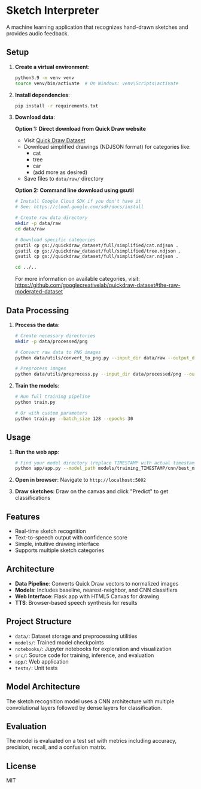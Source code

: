 # Sketch Interpreter

A machine learning application that recognizes hand-drawn sketches and provides audio feedback.

## Setup

1. **Create a virtual environment**:
   ```bash
   python3.9 -m venv venv
   source venv/bin/activate  # On Windows: venv\Scripts\activate
   ```

2. **Install dependencies**:
   ```bash
   pip install -r requirements.txt
   ```

3. **Download data**:
   
   **Option 1: Direct download from Quick Draw website**
   - Visit [Quick Draw Dataset](https://quickdraw.withgoogle.com/data)
   - Download simplified drawings (NDJSON format) for categories like:
     - cat
     - tree
     - car
     - (add more as desired)
   - Save files to `data/raw/` directory
   
   **Option 2: Command line download using gsutil**
   ```bash
   # Install Google Cloud SDK if you don't have it
   # See: https://cloud.google.com/sdk/docs/install
   
   # Create raw data directory
   mkdir -p data/raw
   cd data/raw
   
   # Download specific categories
   gsutil cp gs://quickdraw_dataset/full/simplified/cat.ndjson .
   gsutil cp gs://quickdraw_dataset/full/simplified/tree.ndjson .
   gsutil cp gs://quickdraw_dataset/full/simplified/car.ndjson .
   
   cd ../..
   ```
   
   For more information on available categories, visit:
   https://github.com/googlecreativelab/quickdraw-dataset#the-raw-moderated-dataset

## Data Processing

1. **Process the data**:
   ```bash
   # Create necessary directories
   mkdir -p data/processed/png
   
   # Convert raw data to PNG images
   python data/utils/convert_to_png.py --input_dir data/raw --output_dir data/processed/png --max_samples 5000
   
   # Preprocess images
   python data/utils/preprocess.py --input_dir data/processed/png --output_dir data/processed
   ```

2. **Train the models**:
   ```bash
   # Run full training pipeline
   python train.py
   
   # Or with custom parameters
   python train.py --batch_size 128 --epochs 30
   ```

## Usage

1. **Run the web app**:
   ```bash
   # Find your model directory (replace TIMESTAMP with actual timestamp)
   python app/app.py --model_path models/training_TIMESTAMP/cnn/best_model.h5 --label_mapping data/processed/label_mapping.json --port 5002
   ```

2. **Open in browser**: Navigate to `http://localhost:5002`

3. **Draw sketches**: Draw on the canvas and click "Predict" to get classifications

## Features

- Real-time sketch recognition
- Text-to-speech output with confidence score
- Simple, intuitive drawing interface
- Supports multiple sketch categories

## Architecture

- **Data Pipeline**: Converts Quick Draw vectors to normalized images
- **Models**: Includes baseline, nearest-neighbor, and CNN classifiers
- **Web Interface**: Flask app with HTML5 Canvas for drawing
- **TTS**: Browser-based speech synthesis for results

## Project Structure
- `data/`: Dataset storage and preprocessing utilities
- `models/`: Trained model checkpoints
- `notebooks/`: Jupyter notebooks for exploration and visualization
- `src/`: Source code for training, inference, and evaluation
- `app/`: Web application
- `tests/`: Unit tests

## Model Architecture
The sketch recognition model uses a CNN architecture with multiple convolutional layers followed by dense layers for classification.

## Evaluation
The model is evaluated on a test set with metrics including accuracy, precision, recall, and a confusion matrix.

## License
MIT

